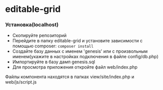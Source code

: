 # editable-grid
### Установка(localhost)
- Скопируйте репозиторий
- Перейдите в папку editable-grid и установите зависимости с помощью composer:
```composer install```
- Создайте базу данных с именем 'genesis' или с произвольным именем(укажите в настройках 
подключения в файле config/db.php)
- Импортируйте в базу дамп genesis.sql
- Для просмотра приложения откройте файл web/index.php

Файлы компонента находятся в папках view/site/index.php и web/js/script.js
